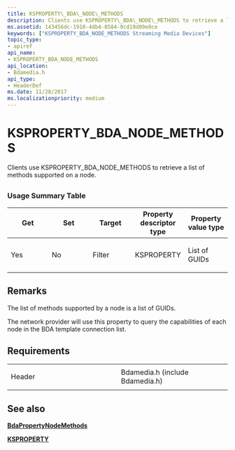 ```yaml
---
title: KSPROPERTY\_BDA\_NODE\_METHODS
description: Clients use KSPROPERTY\_BDA\_NODE\_METHODS to retrieve a list of methods supported on a node.
ms.assetid: 143456dc-1910-4db4-8584-9cd19d09e8ce
keywords: ["KSPROPERTY_BDA_NODE_METHODS Streaming Media Devices"]
topic_type:
- apiref
api_name:
- KSPROPERTY_BDA_NODE_METHODS
api_location:
- Bdamedia.h
api_type:
- HeaderDef
ms.date: 11/28/2017
ms.localizationpriority: medium
---
```


# KSPROPERTY\_BDA\_NODE\_METHODS


Clients use KSPROPERTY\_BDA\_NODE\_METHODS to retrieve a list of methods supported on a node.

## <span id="ddk_ksproperty_bda_node_methods_ks"></span><span id="DDK_KSPROPERTY_BDA_NODE_METHODS_KS"></span>


### Usage Summary Table

<table>
<colgroup>
<col width="20%" />
<col width="20%" />
<col width="20%" />
<col width="20%" />
<col width="20%" />
</colgroup>
<thead>
<tr class="header">
<th>Get</th>
<th>Set</th>
<th>Target</th>
<th>Property descriptor type</th>
<th>Property value type</th>
</tr>
</thead>
<tbody>
<tr class="odd">
<td><p>Yes</p></td>
<td><p>No</p></td>
<td><p>Filter</p></td>
<td><p>KSPROPERTY</p></td>
<td><p>List of GUIDs</p></td>
</tr>
</tbody>
</table>

 

Remarks
-------

The list of methods supported by a node is a list of GUIDs.

The network provider will use this property to query the capabilities of each node in the BDA template connection list.

Requirements
------------

<table>
<colgroup>
<col width="50%" />
<col width="50%" />
</colgroup>
<tbody>
<tr class="odd">
<td><p>Header</p></td>
<td>Bdamedia.h (include Bdamedia.h)</td>
</tr>
</tbody>
</table>

## See also


[**BdaPropertyNodeMethods**](https://docs.microsoft.com/windows-hardware/drivers/ddi/bdasup/nf-bdasup-bdapropertynodemethods)

[**KSPROPERTY**](https://docs.microsoft.com/windows-hardware/drivers/ddi/ks/ns-ks-ksidentifier)

 

 






